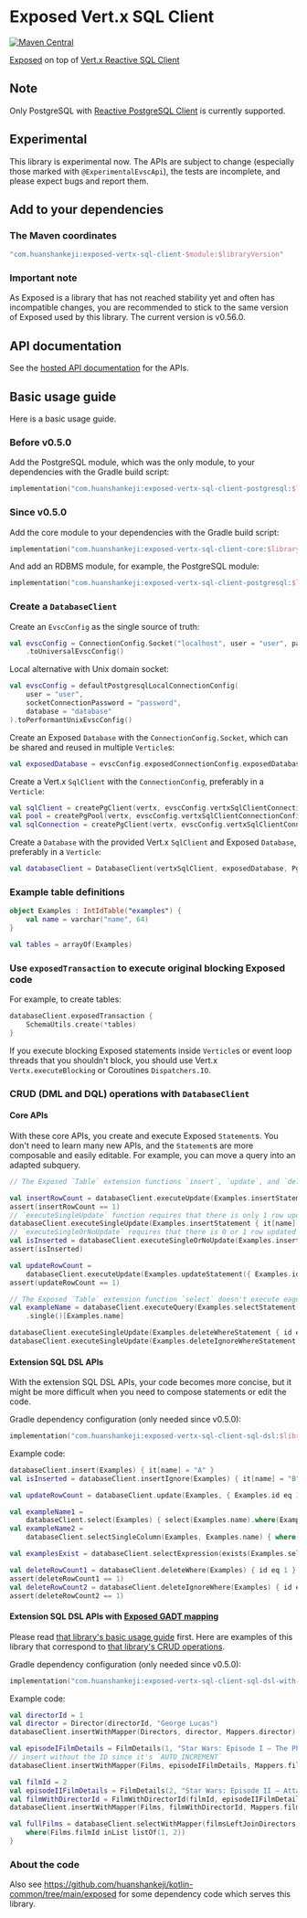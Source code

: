 # Exposed Vert.x SQL Client

[![Maven Central](https://img.shields.io/maven-central/v/com.huanshankeji/exposed-vertx-sql-client-postgresql)](https://search.maven.org/artifact/com.huanshankeji/exposed-vertx-sql-client-postgresql)

[Exposed](https://github.com/JetBrains/Exposed) on top of [Vert.x Reactive SQL Client](https://github.com/eclipse-vertx/vertx-sql-client)

## Note

Only PostgreSQL with [Reactive PostgreSQL Client](https://vertx.io/docs/vertx-pg-client/java/) is currently supported.

## Experimental

This library is experimental now. The APIs are subject to change (especially those marked with `@ExperimentalEvscApi`), the tests are incomplete, and please expect bugs and report them.

## Add to your dependencies

### The Maven coordinates

```kotlin
"com.huanshankeji:exposed-vertx-sql-client-$module:$libraryVersion"
```

### **Important note**

As Exposed is a library that has not reached stability yet and often has incompatible changes, you are recommended to stick to the same version of Exposed used by this library. The current version is v0.56.0.

## API documentation

See the [hosted API documentation](https://huanshankeji.github.io/exposed-vertx-sql-client/) for the APIs.

## Basic usage guide

Here is a basic usage guide.

### Before v0.5.0

Add the PostgreSQL module, which was the only module, to your dependencies with the Gradle build script:

```kotlin
implementation("com.huanshankeji:exposed-vertx-sql-client-postgresql:$libraryVersion")
```

### Since v0.5.0

Add the core module to your dependencies with the Gradle build script:

```kotlin
implementation("com.huanshankeji:exposed-vertx-sql-client-core:$libraryVersion")
```

And add an RDBMS module, for example, the PostgreSQL module:

```kotlin
implementation("com.huanshankeji:exposed-vertx-sql-client-postgresql:$libraryVersion")
```

### Create a `DatabaseClient`

Create an `EvscConfig` as the single source of truth:

```kotlin
val evscConfig = ConnectionConfig.Socket("localhost", user = "user", password = "password", database = "database")
    .toUniversalEvscConfig()
```

Local alternative with Unix domain socket:

```kotlin
val evscConfig = defaultPostgresqlLocalConnectionConfig(
    user = "user",
    socketConnectionPassword = "password",
    database = "database"
).toPerformantUnixEvscConfig()
```

Create an Exposed `Database` with the `ConnectionConfig.Socket`, which can be shared and reused in multiple `Verticle`s:

```kotlin
val exposedDatabase = evscConfig.exposedConnectionConfig.exposedDatabaseConnectPostgresql()
```

Create a Vert.x `SqlClient` with the `ConnectionConfig`, preferably in a `Verticle`:

```kotlin
val sqlClient = createPgClient(vertx, evscConfig.vertxSqlClientConnectionConfig)
val pool = createPgPool(vertx, evscConfig.vertxSqlClientConnectionConfig)
val sqlConnection = createPgClient(vertx, evscConfig.vertxSqlClientConnectionConfig)
```

Create a `Database` with the provided Vert.x `SqlClient` and Exposed `Database`, preferably in a `Verticle`:

```kotlin
val databaseClient = DatabaseClient(vertxSqlClient, exposedDatabase, PgDatabaseClientConfig())
```

### Example table definitions

```kotlin
object Examples : IntIdTable("examples") {
    val name = varchar("name", 64)
}

val tables = arrayOf(Examples)
```

### Use `exposedTransaction` to execute original blocking Exposed code

For example, to create tables:

```kotlin
databaseClient.exposedTransaction {
    SchemaUtils.create(*tables)
}
```

If you execute blocking Exposed statements inside `Verticle`s or event loop threads that you shouldn't block, you should use Vert.x `Vertx.executeBlocking` or Coroutines `Dispatchers.IO`.

### CRUD (DML and DQL) operations with `DatabaseClient`

#### Core APIs

With these core APIs, you create and execute Exposed `Statement`s. You don't need to learn many new APIs, and the
`Statement`s are more composable and easily editable. For example, you can move a query into an adapted subquery.

```kotlin
// The Exposed `Table` extension functions `insert`, `update`, and `delete` execute eagerly so `insertStatement`, `updateStatement`, `deleteStatement` have to be used.

val insertRowCount = databaseClient.executeUpdate(Examples.insertStatement { it[name] = "A" })
assert(insertRowCount == 1)
// `executeSingleUpdate` function requires that there is only 1 row updated and returns `Unit`.
databaseClient.executeSingleUpdate(Examples.insertStatement { it[name] = "B" })
// `executeSingleOrNoUpdate` requires that there is 0 or 1 row updated and returns `Boolean`.
val isInserted = databaseClient.executeSingleOrNoUpdate(Examples.insertIgnoreStatement { it[name] = "B" })
assert(isInserted)

val updateRowCount =
    databaseClient.executeUpdate(Examples.updateStatement({ Examples.id eq 1 }) { it[name] = "AA" })
assert(updateRowCount == 1)

// The Exposed `Table` extension function `select` doesn't execute eagerly so it can also be used directly.
val exampleName = databaseClient.executeQuery(Examples.selectStatement(Examples.name).where(Examples.id eq 1))
    .single()[Examples.name]

databaseClient.executeSingleUpdate(Examples.deleteWhereStatement { id eq 1 })
databaseClient.executeSingleUpdate(Examples.deleteIgnoreWhereStatement { id eq 2 })
```

#### Extension SQL DSL APIs

With the extension SQL DSL APIs, your code becomes more concise, but it might be more difficult when you need to compose statements or edit the code.

Gradle dependency configuration (only needed since v0.5.0):

```kotlin
implementation("com.huanshankeji:exposed-vertx-sql-client-sql-dsl:$libraryVersion")
```

Example code:

```kotlin
databaseClient.insert(Examples) { it[name] = "A" }
val isInserted = databaseClient.insertIgnore(Examples) { it[name] = "B" }

val updateRowCount = databaseClient.update(Examples, { Examples.id eq 1 }) { it[name] = "AA" }

val exampleName1 =
    databaseClient.select(Examples) { select(Examples.name).where(Examples.id eq 1) }.single()[Examples.name]
val exampleName2 =
    databaseClient.selectSingleColumn(Examples, Examples.name) { where(Examples.id eq 2) }.single()

val examplesExist = databaseClient.selectExpression(exists(Examples.selectAll()))

val deleteRowCount1 = databaseClient.deleteWhere(Examples) { id eq 1 }
assert(deleteRowCount1 == 1)
val deleteRowCount2 = databaseClient.deleteIgnoreWhere(Examples) { id eq 2 }
assert(deleteRowCount2 == 1)
```

#### Extension SQL DSL APIs with [Exposed GADT mapping](https://github.com/huanshankeji/exposed-adt-mapping)

Please read [that library's basic usage guide](https://github.com/huanshankeji/exposed-adt-mapping?tab=readme-ov-file#basic-usage-guide) first. Here are examples of this library that correspond to [that library's CRUD operations](https://github.com/huanshankeji/exposed-adt-mapping?tab=readme-ov-file#crud-operations).

Gradle dependency configuration (only needed since v0.5.0):

```kotlin
implementation("com.huanshankeji:exposed-vertx-sql-client-sql-dsl-with-mapper:$libraryVersion")
```

Example code:

```kotlin
val directorId = 1
val director = Director(directorId, "George Lucas")
databaseClient.insertWithMapper(Directors, director, Mappers.director)

val episodeIFilmDetails = FilmDetails(1, "Star Wars: Episode I – The Phantom Menace", directorId)
// insert without the ID since it's `AUTO_INCREMENT`
databaseClient.insertWithMapper(Films, episodeIFilmDetails, Mappers.filmDetailsWithDirectorId)

val filmId = 2
val episodeIIFilmDetails = FilmDetails(2, "Star Wars: Episode II – Attack of the Clones", directorId)
val filmWithDirectorId = FilmWithDirectorId(filmId, episodeIIFilmDetails)
databaseClient.insertWithMapper(Films, filmWithDirectorId, Mappers.filmWithDirectorId) // insert with the ID

val fullFilms = databaseClient.selectWithMapper(filmsLeftJoinDirectors, Mappers.fullFilm) {
    where(Films.filmId inList listOf(1, 2))
}
```

### About the code

Also see <https://github.com/huanshankeji/kotlin-common/tree/main/exposed> for some dependency code which serves this library.
